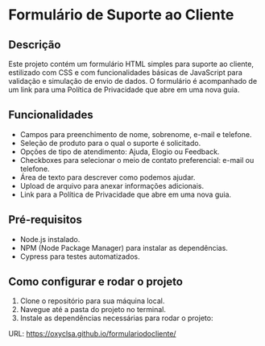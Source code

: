 # Formulário de Suporte ao Cliente

## Descrição

Este projeto contém um formulário HTML simples para suporte ao cliente, estilizado com CSS e com funcionalidades básicas de JavaScript para validação e simulação de envio de dados. O formulário é acompanhado de um link para uma Política de Privacidade que abre em uma nova guia.

## Funcionalidades

- Campos para preenchimento de nome, sobrenome, e-mail e telefone.
- Seleção de produto para o qual o suporte é solicitado.
- Opções de tipo de atendimento: Ajuda, Elogio ou Feedback.
- Checkboxes para selecionar o meio de contato preferencial: e-mail ou telefone.
- Área de texto para descrever como podemos ajudar.
- Upload de arquivo para anexar informações adicionais.
- Link para a Política de Privacidade que abre em uma nova guia.

## Pré-requisitos

- Node.js instalado.
- NPM (Node Package Manager) para instalar as dependências.
- Cypress para testes automatizados.

## Como configurar e rodar o projeto

1. Clone o repositório para sua máquina local.
2. Navegue até a pasta do projeto no terminal.
3. Instale as dependências necessárias para rodar o projeto:

URL: https://oxyclsa.github.io/formulariodocliente/
